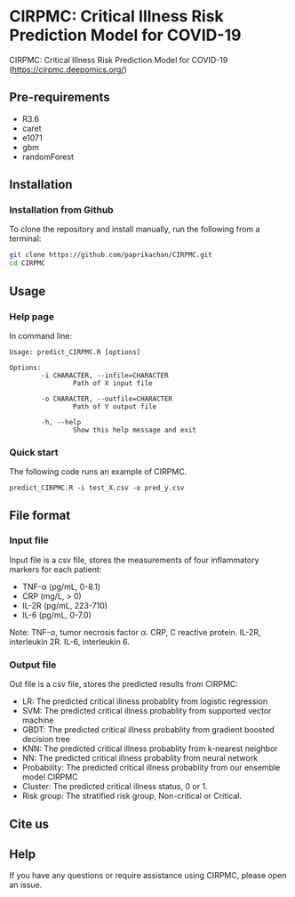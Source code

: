 
# CIRPMC: Critical Illness Risk Prediction Model for COVID-19

CIRPMC: Critical Illness Risk Prediction Model for COVID-19 (https://cirpmc.deepomics.org/)


## Pre-requirements
* R3.6
* caret
* e1071
* gbm
* randomForest


## Installation

### Installation from Github
To clone the repository and install manually, run the following from a terminal:
```Bash
git clone https://github.com/paprikachan/CIRPMC.git
cd CIRPMC
```

## Usage

### Help page

In command line:
```shell
Usage: predict_CIRPMC.R [options]

Options:
        -i CHARACTER, --infile=CHARACTER
                Path of X input file

        -o CHARACTER, --outfile=CHARACTER
                Path of Y output file

        -h, --help
                Show this help message and exit
```

### Quick start
The following code runs an example of CIRPMC.

```shell
predict_CIRPMC.R -i test_X.csv -o pred_y.csv
```

## File format

### Input file


Input file is a csv file, stores the measurements of four inflammatory markers for each patient:
* TNF-α (pg/mL, 0-8.1)
* CRP   (mg/L,  > 0)
* IL-2R (pg/mL, 223-710)
* IL-6  (pg/mL, 0-7.0)

Note: TNF-α, tumor necrosis factor α. CRP, C reactive protein. IL-2R, interleukin 2R. IL-6, interleukin 6.

### Output file
Out file is a csv file, stores the predicted results from CIRPMC:
* LR: The predicted critical illness probablity from logistic regression
* SVM: The predicted critical illness probablity from supported vector machine
* GBDT: The predicted critical illness probablity from gradient boosted decision tree
* KNN: The predicted critical illness probablity from k-nearest neighbor
* NN: The predicted critical illness probablity from neural network
* Probability: The predicted critical illness probablity from our ensemble model CIRPMC
* Cluster: The predicted critical illness status, 0 or 1.
* Risk group: The stratified risk group, Non-critical or Critical.


## Cite us

## Help
If you have any questions or require assistance using CIRPMC, please open an issue.
